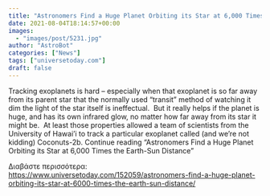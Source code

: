 ```yaml
---
title: "Astronomers Find a Huge Planet Orbiting its Star at 6,000 Times the Earth-Sun Distance"
date: 2021-08-04T18:14:57+00:00
images:
  - "images/post/5231.jpg"
author: "AstroBot"
categories: ["News"]
tags: ["universetoday.com"]
draft: false
---
```


Tracking exoplanets is hard – especially when that exoplanet is so far away from its parent star that the normally used “transit” method of watching it dim the light of the star itself is ineffectual.  But it really helps if the planet is huge, and has its own infrared glow, no matter how far away from its star it might be.  At least those properties allowed a team of scientists from the University of Hawai’i to track a particular exoplanet called (and we’re not kidding) Coconuts-2b. Continue reading “Astronomers Find a Huge Planet Orbiting its Star at 6,000 Times the Earth-Sun Distance” 

Διαβάστε περισσότερα: https://www.universetoday.com/152059/astronomers-find-a-huge-planet-orbiting-its-star-at-6000-times-the-earth-sun-distance/
